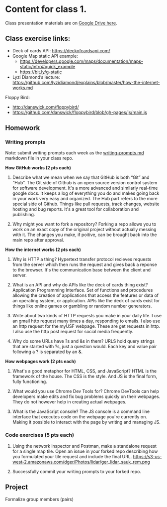 # Content for class 1. 


Class presentation materials are on [Google Drive here](https://drive.google.com/drive/u/0/folders/1954gWK2MWcNelov4CXq5y4jL0cG7EXFv).

## Class exercise links: 

- Deck of cards API: https://deckofcardsapi.com/
- Google Map static API example: 
  * https://developers.google.com/maps/documentation/maps-static/intro#quick_example
  * https://bit.ly/g-static
- Lyzi Diamond’s lecture: https://github.com/lyzidiamond/explains/blob/master/how-the-internet-works.md

Floppy Bird: 

- http://danswick.com/floppybird/
- https://github.com/danswick/floppybird/blob/gh-pages/js/main.js

## Homework

### Writing prompts
Note: submit writing prompts each week as the [writing-prompts.md](./writing-prompts.md) markdown file in your class repo. 

**How GitHub works (2 pts each)**
1. Describe what we mean when we say that GitHub is both “Git” and “Hub”.
 The Git side of Github is an open source version control system for software development. It's a more advanced and similarly real-time google docs. It keeps a log of everything you do and makes going back in your work very easy and organized. The Hub part refers to the more special side of Github. Things like pull requests, track changes, website hosting and bug reports. It's a great tool for collaboration and publishing.
 
2. Why might you want to fork a repository?
 Forking a repo allows you to work on an exact copy of the original project without actually messing with it. The changes you make, if poitive, can be brought back into the main repo after approval. 

**How the internet works (2 pts each)**
1. Why is HTTP a thing?
 Hypertext transfer protocol recieves requests from the server which then runs the request and gives back a reponse to the browser. It's the communication base between the client and server. 
 
2. What is an API and why do APIs like the deck of cards thing exist?
 Application Programming Interface. Set of functions and procedures allowing the creation of applications that access the features or data of an operating system, or application. APIs like the deck of cards exist for things like online games or gambling or random number generators.

3. Write about two kinds of HTTP requests you make in your daily life.
 I use an gmail http request many times a day, responding to emails. I also use an http request for the myUSF webpage. These are get requests in http. I also use the http post request for social media frequently.

4. Why do some URLs have ?s and &s in them?
 URLS hold query strings that are started with ?s, just a question would. Each key and value pair following a ? is separated by an &.

**How webpages work (2 pts each)**
1. What's a good metaphor for HTML, CSS, and JavaScript?
 HTML is the framework of the house. The CSS is the style. And JS is the final form, fully functioning.
 
2. What would you use Chrome Dev Tools for?
Chrome DevTools can help developers make edits and fix bug problems quickly on their webpages. They do not however help in creating actual webpages.

3. What is the JavaScript console?
The JS console is a command line interface that executes code on the webpage you're currently on. Making it possible to interact with the page by writing and managing JS.

### Code exercises (5 pts each)

1. Using the network inspector and Postman, make a standalone request for a single map tile. Open an issue in your forked repo describing how you formulated your tile request and include the final URL.
https://s3-us-west-2.amazonaws.com/dger/Photos/lidar/ger_lidar_sauk_rem.png

2. Successfully commit your writing prompts to your forked repo.

## Project

Formalize group members (pairs)


